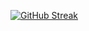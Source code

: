 [![GitHub Streak](https://streak-stats.demolab.com/?user=ohta-rh&theme=dark)](https://git.io/streak-stats)
